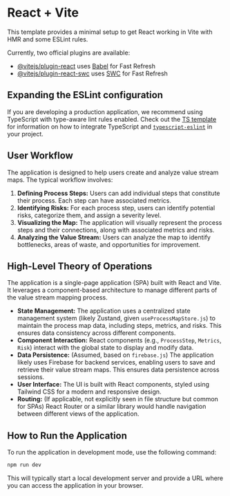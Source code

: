 # React + Vite

This template provides a minimal setup to get React working in Vite with HMR and some ESLint rules.

Currently, two official plugins are available:

- [@vitejs/plugin-react](https://github.com/vitejs/vite-plugin-react/blob/main/packages/plugin-react) uses [Babel](https://babeljs.io/) for Fast Refresh
- [@vitejs/plugin-react-swc](https://github.com/vitejs/vite-plugin-react/blob/main/packages/plugin-react-swc) uses [SWC](https://swc.rs/) for Fast Refresh

## Expanding the ESLint configuration

If you are developing a production application, we recommend using TypeScript with type-aware lint rules enabled. Check out the [TS template](https://github.com/vitejs/vite/tree/main/packages/create-vite/template-react-ts) for information on how to integrate TypeScript and [`typescript-eslint`](https://typescript-eslint.io) in your project.

## User Workflow

The application is designed to help users create and analyze value stream maps. The typical workflow involves:

1.  **Defining Process Steps:** Users can add individual steps that constitute their process. Each step can have associated metrics.
2.  **Identifying Risks:** For each process step, users can identify potential risks, categorize them, and assign a severity level.
3.  **Visualizing the Map:** The application will visually represent the process steps and their connections, along with associated metrics and risks.
4.  **Analyzing the Value Stream:** Users can analyze the map to identify bottlenecks, areas of waste, and opportunities for improvement.

## High-Level Theory of Operations

The application is a single-page application (SPA) built with React and Vite. It leverages a component-based architecture to manage different parts of the value stream mapping process.

-   **State Management:** The application uses a centralized state management system (likely Zustand, given `useProcessMapStore.js`) to maintain the process map data, including steps, metrics, and risks. This ensures data consistency across different components.
-   **Component Interaction:** React components (e.g., `ProcessStep`, `Metrics`, `Risk`) interact with the global state to display and modify data.
-   **Data Persistence:** (Assumed, based on `firebase.js`) The application likely uses Firebase for backend services, enabling users to save and retrieve their value stream maps. This ensures data persistence across sessions.
-   **User Interface:** The UI is built with React components, styled using Tailwind CSS for a modern and responsive design.
-   **Routing:** (If applicable, not explicitly seen in file structure but common for SPAs) React Router or a similar library would handle navigation between different views of the application.

## How to Run the Application

To run the application in development mode, use the following command:

```bash
npm run dev
```

This will typically start a local development server and provide a URL where you can access the application in your browser.